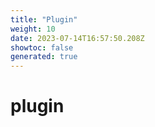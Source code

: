 ```yaml
---
title: "Plugin"
weight: 10
date: 2023-07-14T16:57:50.208Z
showtoc: false
generated: true
---
```

<!-- This file was generated from the Vendure source. Do not modify. Instead, re-run the "docs:build" script -->


# plugin